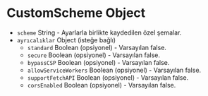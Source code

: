 # CustomScheme Object

* `scheme` String - Ayarlarla birlikte kaydedilen özel şemalar.
* `ayrıcalıklar` Object (isteğe bağlı) 
  * `standard` Boolean (opsiyonel) - Varsayılan false.
  * `secure` Boolean (opsiyonel) - Varsayılan false.
  * `bypassCSP` Boolean (opsiyonel) - Varsayılan false.
  * `allowServiceWorkers` Boolean (opsiyonel) - Varsayılan false.
  * `supportFetchAPI` Boolean (opsiyonel) - Varsayılan false.
  * `corsEnabled` Boolean (opsiyonel) - Varsayılan false.